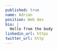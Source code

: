 ```yaml
---
published: true
name: Adrian
position: Web dev
bio: |
  Hello from the body
linkedin_url: https
twitter_url: http
---
```


